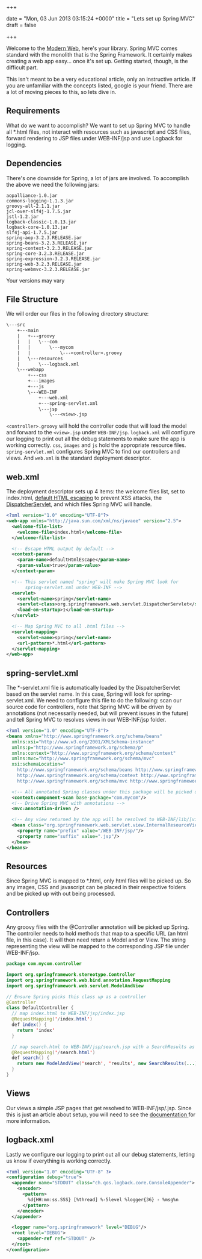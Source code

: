+++
 
date = "Mon, 03 Jun 2013 03:15:24 +0000"
title = "Lets set up Spring MVC"
draft = false
 
+++

Welcome to the [Modern Web](http://www.springsource.org/features/modern-web), here's your library. Spring MVC comes standard with the monolith that is the Spring Framework. It certainly makes creating a web app easy... once it's set up. Getting started, though, is the difficult part.

This isn't meant to be a very educational article, only an instructive article. If you are unfamiliar with the concepts listed, google is your friend. There are a lot of moving pieces to this, so lets dive in.

## Requirements
What do we want to accomplish? We want to set up Spring MVC to handle all *.html files, not interact with resources such as javascript and CSS files, forward rendering to JSP files under WEB-INF/jsp and use Logback for logging.

## Dependencies
There's one downside for Spring, a lot of jars are involved. To accomplish the above we need the following jars:

```properties
aopalliance-1.0.jar
commons-logging-1.1.3.jar
groovy-all-2.1.1.jar
jcl-over-slf4j-1.7.5.jar
jstl-1.2.jar
logback-classic-1.0.13.jar
logback-core-1.0.13.jar
slf4j-api-1.7.5.jar
spring-aop-3.2.3.RELEASE.jar
spring-beans-3.2.3.RELEASE.jar
spring-context-3.2.3.RELEASE.jar
spring-core-3.2.3.RELEASE.jar
spring-expression-3.2.3.RELEASE.jar
spring-web-3.2.3.RELEASE.jar
spring-webmvc-3.2.3.RELEASE.jar
```

Your versions may vary

## File Structure
We will order our files in the following directory structure:

```txt
\---src
    +---main
    |   +---groovy
    |   |   \---com
    |   |       \---mycom
    |   |           \---<controller>.groovy
    |   \---resources
    |       \---logback.xml
    \---webapp
        +---css
        +---images
        +---js
        \---WEB-INF
            +---web.xml
            +---spring-servlet.xml
            \---jsp
                \---<view>.jsp
```

`<controller>.groovy` will hold the controller code that will load the model and forward to the `<view>.jsp` under `WEB-INF/jsp`. `logback.xml` will configure our logging to print out all the debug statements to make sure the app is working correctly. `css`, `images` and `js` hold the appropriate resource files. `spring-servlet.xml` configures Spring MVC to find our controllers and views. And `web.xml` is the standard deployment descriptor.

## web.xml

The deployment descriptor sets up 4 items: the welcome files list, set to index.html, <a title="defaultHtmlEscape" href="http://static.springsource.org/spring/docs/3.2.3.RELEASE/spring-framework-reference/htmlsingle/#spring.tld.htmlEscape">default HTML escaping</a> to prevent XSS attacks, the <a title="Spring MVC DispatcherServlet" href="http://static.springsource.org/spring/docs/3.2.3.RELEASE/spring-framework-reference/htmlsingle/#mvc-servlet">DispatcherServlet</a>, and which files Spring MVC will handle.

```xml
<?xml version="1.0" encoding="UTF-8"?>
<web-app xmlns="http://java.sun.com/xml/ns/javaee" version="2.5">
  <welcome-file-list>
    <welcome-file>index.html</welcome-file>
  </welcome-file-list>

  <!-- Escape HTML output by default -->
  <context-param>
    <param-name>defaultHtmlEscape</param-name>
    <param-value>true</param-value>
  </context-param>

  <!-- This servlet named "spring" will make Spring MVC look for
       spring-servlet.xml under WEB-INF -->
  <servlet>
    <servlet-name>spring</servlet-name>
    <servlet-class>org.springframework.web.servlet.DispatcherServlet</servlet-class>
    <load-on-startup>1</load-on-startup>
  </servlet>

  <!-- Map Spring MVC to all .html files -->
  <servlet-mapping>
    <servlet-name>spring</servlet-name>
    <url-pattern>*.html</url-pattern>
  </servlet-mapping>
</web-app>
```

## spring-servlet.xml

The *-servlet.xml file is automatically loaded by the DispatcherServlet based on the servlet name. In this case, Spring will look for spring-servlet.xml. We need to configure this file to do the following: scan our source code for controllers, note that Spring MVC will be driven by annotations (not necessarily needed, but will prevent issues in the future) and tell Spring MVC to resolves views in our WEB-INF/jsp folder.

```xml
<?xml version="1.0" encoding="UTF-8"?>
<beans xmlns="http://www.springframework.org/schema/beans"
  xmlns:xsi="http://www.w3.org/2001/XMLSchema-instance"
  xmlns:p="http://www.springframework.org/schema/p"
  xmlns:context="http://www.springframework.org/schema/context"
  xmlns:mvc="http://www.springframework.org/schema/mvc"
  xsi:schemaLocation="
    http://www.springframework.org/schema/beans http://www.springframework.org/schema/beans/spring-beans.xsd
    http://www.springframework.org/schema/context http://www.springframework.org/schema/context/spring-context.xsd
    http://www.springframework.org/schema/mvc http://www.springframework.org/schema/mvc/spring-mvc.xsd">

  <!-- All annotated Spring classes under this package will be picked up -->
  <context:component-scan base-package="com.mycom"/>
  <!-- Drive Spring MVC with annotations -->
  <mvc:annotation-driven />

  <!-- Any view returned by the app will be resolved to WEB-INF/lib/[view].jsp -->
  <bean class="org.springframework.web.servlet.view.InternalResourceViewResolver">
    <property name="prefix" value="/WEB-INF/jsp/"/>
    <property name="suffix" value=".jsp"/>
  </bean>
</beans>
```

## Resources

Since Spring MVC is mapped to *.html, only html files will be picked up. So any images, CSS and javascript can be placed in their respective folders and be picked up with out being processed.

## Controllers

Any groovy files with the @Controller annotation will be picked up Spring. The controller needs to hold methods that map to a specific URL (an html file, in this case). It will then need return a Model and or View. The string representing the view will be mapped to the corresponding JSP file under WEB-INF/jsp.

```java
package com.mycom.controller

import org.springframework.stereotype.Controller
import org.springframework.web.bind.annotation.RequestMapping
import org.springframework.web.servlet.ModelAndView

// Ensure Spring picks this class up as a controller
@Controller
class DefaultController {
  // map index.html to WEB-INF/jsp/index.jsp
  @RequestMapping('/index.html')
  def index() {
    return 'index'
  }

  // map search.html to WEB-INF/jsp/search.jsp with a SearchResults as the model
  @RequestMapping('/search.html')
  def search() {
    return new ModelAndView('search', 'results', new SearchResults(...))
  }
}
```

## Views

Our views a simple JSP pages that get resolved to WEB-INF/jsp/<view-name>.jsp. Since this is just an article about setup, you will need to see the <a title="Spring MVC views" href="http://static.springsource.org/spring/docs/3.2.3.RELEASE/spring-framework-reference/htmlsingle/#mvc-viewresolver">documentation </a>for more information.

## logback.xml

Lastly we configure our logging to print out all our debug statements, letting us know if everything is working correctly.

```xml
<?xml version="1.0" encoding="UTF-8" ?>
<configuration debug="true">
  <appender name="STDOUT" class="ch.qos.logback.core.ConsoleAppender">
    <encoder>
      <pattern>
        %d{HH:mm:ss.SSS} [%thread] %-5level %logger{36} - %msg%n
      </pattern>
    </encoder>
  </appender>

  <logger name="org.springframework" level="DEBUG"/>
  <root level="DEBUG">
    <appender-ref ref="STDOUT" />
  </root>
</configuration>
```
